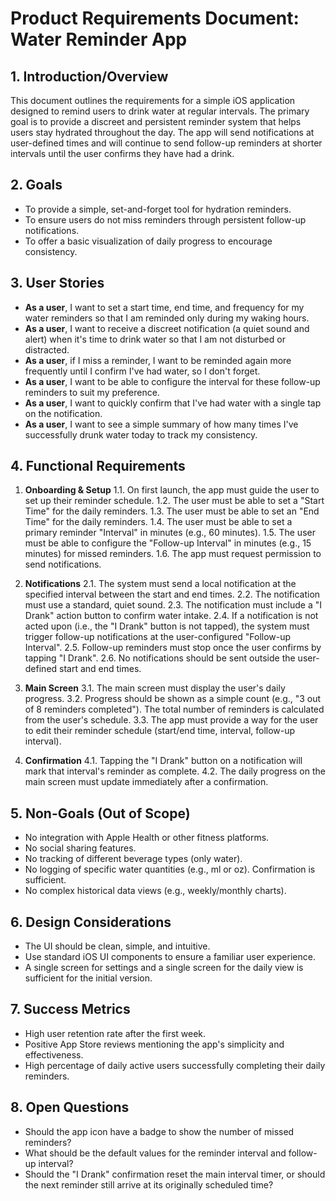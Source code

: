 # Product Requirements Document: Water Reminder App

## 1. Introduction/Overview
This document outlines the requirements for a simple iOS application designed to remind users to drink water at regular intervals. The primary goal is to provide a discreet and persistent reminder system that helps users stay hydrated throughout the day. The app will send notifications at user-defined times and will continue to send follow-up reminders at shorter intervals until the user confirms they have had a drink.

## 2. Goals
*   To provide a simple, set-and-forget tool for hydration reminders.
*   To ensure users do not miss reminders through persistent follow-up notifications.
*   To offer a basic visualization of daily progress to encourage consistency.

## 3. User Stories
*   **As a user**, I want to set a start time, end time, and frequency for my water reminders so that I am reminded only during my waking hours.
*   **As a user**, I want to receive a discreet notification (a quiet sound and alert) when it's time to drink water so that I am not disturbed or distracted.
*   **As a user**, if I miss a reminder, I want to be reminded again more frequently until I confirm I've had water, so I don't forget.
*   **As a user**, I want to be able to configure the interval for these follow-up reminders to suit my preference.
*   **As a user**, I want to quickly confirm that I've had water with a single tap on the notification.
*   **As a user**, I want to see a simple summary of how many times I've successfully drunk water today to track my consistency.

## 4. Functional Requirements
1.  **Onboarding & Setup**
    1.1. On first launch, the app must guide the user to set up their reminder schedule.
    1.2. The user must be able to set a "Start Time" for the daily reminders.
    1.3. The user must be able to set an "End Time" for the daily reminders.
    1.4. The user must be able to set a primary reminder "Interval" in minutes (e.g., 60 minutes).
    1.5. The user must be able to configure the "Follow-up Interval" in minutes (e.g., 15 minutes) for missed reminders.
    1.6. The app must request permission to send notifications.

2.  **Notifications**
    2.1. The system must send a local notification at the specified interval between the start and end times.
    2.2. The notification must use a standard, quiet sound.
    2.3. The notification must include a "I Drank" action button to confirm water intake.
    2.4. If a notification is not acted upon (i.e., the "I Drank" button is not tapped), the system must trigger follow-up notifications at the user-configured "Follow-up Interval".
    2.5. Follow-up reminders must stop once the user confirms by tapping "I Drank".
    2.6. No notifications should be sent outside the user-defined start and end times.

3.  **Main Screen**
    3.1. The main screen must display the user's daily progress.
    3.2. Progress should be shown as a simple count (e.g., "3 out of 8 reminders completed"). The total number of reminders is calculated from the user's schedule.
    3.3. The app must provide a way for the user to edit their reminder schedule (start/end time, interval, follow-up interval).

4.  **Confirmation**
    4.1. Tapping the "I Drank" button on a notification will mark that interval's reminder as complete.
    4.2. The daily progress on the main screen must update immediately after a confirmation.

## 5. Non-Goals (Out of Scope)
*   No integration with Apple Health or other fitness platforms.
*   No social sharing features.
*   No tracking of different beverage types (only water).
*   No logging of specific water quantities (e.g., ml or oz). Confirmation is sufficient.
*   No complex historical data views (e.g., weekly/monthly charts).

## 6. Design Considerations
*   The UI should be clean, simple, and intuitive.
*   Use standard iOS UI components to ensure a familiar user experience.
*   A single screen for settings and a single screen for the daily view is sufficient for the initial version.

## 7. Success Metrics
*   High user retention rate after the first week.
*   Positive App Store reviews mentioning the app's simplicity and effectiveness.
*   High percentage of daily active users successfully completing their daily reminders.

## 8. Open Questions
*   Should the app icon have a badge to show the number of missed reminders?
*   What should be the default values for the reminder interval and follow-up interval?
*   Should the "I Drank" confirmation reset the main interval timer, or should the next reminder still arrive at its originally scheduled time? 
